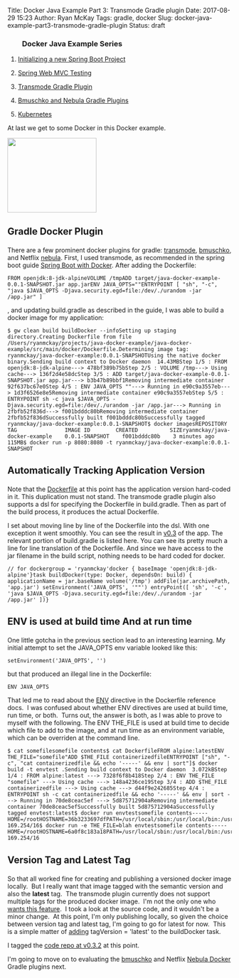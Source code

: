 Title: Docker Java Example Part 3: Transmode Gradle plugin
Date: 2017-08-29 15:23
Author: Ryan McKay
Tags: gradle, docker
Slug: docker-java-example-part3-transmode-gradle-plugin
Status: draft

<div class="toc">

</p>

<h3 style="padding-left: 2em;">

</p>

Docker Java Example Series

</h3>

</p>

<ol>

</p>

<p>

<li>

[Initializing a new Spring Boot Project](http://againstentropy.blogspot.com/2017/07/docker-java-example-part-1-initializing.html)
</li>

</p>

<p>

<li>

[Spring Web MVC Testing](http://againstentropy.blogspot.com/2017/08/docker-java-example-part-2-spring-web.html)
</li>

</p>

<p>

<li>

[Transmode Gradle Plugin](http://againstentropy.blogspot.com/2017/08/docker-java-example-part3-transmode-gradle-plugin.html)
</li>

</p>

<p>

<li>

[Bmuschko and Nebula Gradle Plugins](http://againstentropy.blogspot.com/2017/09/docker-java-example-part-4-bmuschko-nebula-gradle-docker-plugins.html)
</li>

</p>

<p>

<li>

[Kubernetes](https://againstentropy.blogspot.com/2017/09/docker-java-example-part-5-kubernetes.html)
</li>

</p>

</ol>

</p>

</div>

</p>

At last we get to some Docker in this Docker example.  

<a href="https://blogger.googleusercontent.com/img/b/R29vZ2xl/AVvXsEjkS1UxytEi1RFoarWUj9WASlObDgxPUzxff1IA6GtmZYNqRgEK27Lv5GwfnRAuSRZ2It4A41u0XB6IHrGth2oWv3e2i1d1eypyxjkle_DiHb8CoS1PN4dtj8yWfQxZJFhsvELEUmP19ug/s1600/docker+logo.png" data-imageanchor="1"><img src="https://blogger.googleusercontent.com/img/b/R29vZ2xl/AVvXsEjkS1UxytEi1RFoarWUj9WASlObDgxPUzxff1IA6GtmZYNqRgEK27Lv5GwfnRAuSRZ2It4A41u0XB6IHrGth2oWv3e2i1d1eypyxjkle_DiHb8CoS1PN4dtj8yWfQxZJFhsvELEUmP19ug/s200/docker+logo.png" data-border="0" data-original-height="250" data-original-width="297" width="200" height="168" /></a>

  

<h2>

</p>

Gradle Docker Plugin

</h2>

</p>

There are a few prominent docker plugins for gradle: [transmode](https://github.com/Transmode/gradle-docker), [bmuschko](https://github.com/bmuschko/gradle-docker-plugin), and Netflix [nebula](https://github.com/nebula-plugins/nebula-docker-plugin). First, I used transmode, as recommended in the spring boot guide [Spring Boot with Docker](https://spring.io/guides/gs/spring-boot-docker/). After adding the Dockerfile:  

<div class="separator" style="clear: both; text-align: center;">

</p>

  

</div>

</p>

``` brush:
FROM openjdk:8-jdk-alpineVOLUME /tmpADD target/java-docker-example-0.0.1-SNAPSHOT.jar app.jarENV JAVA_OPTS=""ENTRYPOINT [ "sh", "-c", "java $JAVA_OPTS -Djava.security.egd=file:/dev/./urandom -jar /app.jar" ]
```

</p>

  

, and updating build.gradle as described in the guide, I was able to build a docker image for my application:  

  

``` brush:
$ gw clean build buildDocker --infoSetting up staging directory.Creating Dockerfile from file /Users/ryanmckay/projects/java-docker-example/java-docker-example/src/main/docker/Dockerfile.Determining image tag: ryanmckay/java-docker-example:0.0.1-SNAPSHOTUsing the native docker binary.Sending build context to Docker daemon  14.43MBStep 1/5 : FROM openjdk:8-jdk-alpine---> 478bf389b75bStep 2/5 : VOLUME /tmp---> Using cache---> 136f2d4e58dcStep 3/5 : ADD target/java-docker-example-0.0.1-SNAPSHOT.jar app.jar---> b3b47b89bbf1Removing intermediate container 92f637bc67e0Step 4/5 : ENV JAVA_OPTS ""---> Running in e90c9a3557eb---> 1d3f6526e8e5Removing intermediate container e90c9a3557ebStep 5/5 : ENTRYPOINT sh -c java $JAVA_OPTS -Djava.security.egd=file:/dev/./urandom -jar /app.jar---> Running in 2fbfb52f836d---> f001bdddc80bRemoving intermediate container 2fbfb52f836dSuccessfully built f001bdddc80bSuccessfully tagged ryanmckay/java-docker-example:0.0.1-SNAPSHOT$ docker imagesREPOSITORY                       TAG               IMAGE ID        CREATED          SIZEryanmckay/java-docker-example    0.0.1-SNAPSHOT    f001bdddc80b    3 minutes ago    115MB$ docker run -p 8080:8080 -t ryanmckay/java-docker-example:0.0.1-SNAPSHOT 
```

</p>

<h2>

</p>

Automatically Tracking Application Version

</h2>

</p>

<div>

</p>

Note that the [Dockerfile](https://github.com/ryanmckaytx/java-docker-example/blob/991edc8a2d668e3418aae9063b362b06315f6305/src/main/docker/Dockerfile) at this point has the application version hard-coded in it. This duplication must not stand. The transmode gradle plugin also supports a dsl for specifying the Dockerfile in build.gradle. Then as part of the build process, it produces the actual Dockerfile.  

  

I set about moving line by line of the Dockerfile into the dsl. With one exception it went smoothly. You can see the result in [v0.3](https://github.com/ryanmckaytx/java-docker-example/tree/v0.3) of the app. The relevant portion of build.gradle is listed here. You can see its pretty much a line for line translation of the Dockerfile. And since we have access to the jar filename in the build script, nothing needs to be hard coded for docker.

</div>

</p>

<div>

</p>

  

``` brush:
// for dockergroup = 'ryanmckay'docker { baseImage 'openjdk:8-jdk-alpine'}task buildDocker(type: Docker, dependsOn: build) { applicationName = jar.baseName volume('/tmp') addFile(jar.archivePath, 'app.jar') setEnvironment('JAVA_OPTS', '""') entryPoint([ 'sh', '-c', 'java $JAVA_OPTS -Djava.security.egd=file:/dev/./urandom -jar /app.jar' ])}
```

</p>

<h2>

</p>

ENV is used at build time And at run time

</h2>

</p>

</div>

</p>

<div>

</p>

One little gotcha in the previous section lead to an interesting learning. My initial attempt to set the JAVA_OPTS env variable looked like this:  

``` brush:
setEnvironment('JAVA_OPTS', '')
```

</p>

but that produced an illegal line in the Dockerfile:

  

``` brush:
ENV JAVA_OPTS
```

</p>

That led me to read about the [ENV](https://docs.docker.com/engine/reference/builder/#env) directive in the Dockerfile reference docs.  I was confused about whether ENV directives are used at build time, run time, or both.  Turns out, the answer is both, as I was able to prove to myself with the following. The ENV THE_FILE is used at build time to decide which file to add to the image, and at run time as an environment variable, which can be overriden at the command line.

  

  

``` brush:
$ cat somefilesomefile contents$ cat DockerfileFROM alpine:latestENV THE_FILE="somefile"ADD $THE_FILE containerizedfileENTRYPOINT ["sh", "-c", "cat containerizedfile && echo '-----' && env | sort"]$ docker build -t envtest .Sending build context to Docker daemon  3.072kBStep 1/4 : FROM alpine:latest ---> 7328f6f8b418Step 2/4 : ENV THE_FILE "somefile" ---> Using cache ---> 148a4236ce19Step 3/4 : ADD $THE_FILE containerizedfile ---> Using cache ---> d44f9e242685Step 4/4 : ENTRYPOINT sh -c cat containerizedfile && echo '-----' && env | sort ---> Running in 70de8ceac5ef ---> 5d875712904aRemoving intermediate container 70de8ceac5efSuccessfully built 5d875712904aSuccessfully tagged envtest:latest$ docker run envtestsomefile contents-----HOME=/rootHOSTNAME=36b3233697dfPATH=/usr/local/sbin:/usr/local/bin:/usr/sbin:/usr/bin:/sbin:/binPWD=/SHLVL=1THE_FILE=somefileno_proxy=*.local, 169.254/16$ docker run -e THE_FILE=blah envtestsomefile contents-----HOME=/rootHOSTNAME=6a0f8c183a18PATH=/usr/local/sbin:/usr/local/bin:/usr/sbin:/usr/bin:/sbin:/binPWD=/SHLVL=1THE_FILE=blahno_proxy=*.local, 169.254/16
```

</p>

</div>

</p>

<div>

</p>

<h2>

</p>

Version Tag and Latest Tag

</h2>

</p>

</div>

</p>

<div>

</p>

So that all worked fine for creating and publishing a versioned docker image locally.  But I really want that image tagged with the semantic version and also the **latest** tag.  The transmode plugin currently does not support multiple tags for the produced docker image.  I'm not the only one who [wants this feature](https://github.com/Transmode/gradle-docker/issues/98).  I took a look at the source code, and it wouldn't be a minor change.  At this point, I'm only publishing locally, so given the choice between version tag and latest tag, I'm going to go for latest for now.  This is a simple matter of [adding](https://github.com/ryanmckaytx/java-docker-example/commit/4f62d9aa5a5a3cf51160dd0cb230c19896bc6da2?diff=unified) tagVersion = 'latest' to the buildDocker task.  

  

I tagged the [code repo at v0.3.2](https://github.com/ryanmckaytx/java-docker-example/tree/v0.3.2) at this point.  

  

I'm going to move on to evaluating the [bmuschko](https://github.com/bmuschko/gradle-docker-plugin) and Netflix [Nebula Docker](https://github.com/nebula-plugins/nebula-docker-plugin) Gradle plugins next.

</div>

</p>
